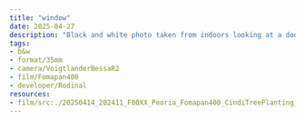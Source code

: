 ```yaml
---
title: "window"
date: 2025-04-27
description: "Black and white photo taken from indoors looking at a door what is mostly in shadow but the frame and doorknob can be made out. The door has a 9 pane window and the scene outside is of that of a small pond with some trees on the far end with fields extending beyond under an empty sky. Most of the pond is in the bottom third, the trees in the middle third, and the top third is completely void of features."
tags:
- b&w
- format/35mm
- camera/VoigtlanderBessaR2
- film/Fomapan400
- developer/Rodinal
resources:
- film/src:./20250414_202411_F00XX_Peoria_Fomapan400_CindiTreePlanting_0007.jpg
---
```


